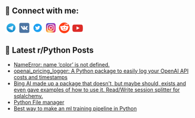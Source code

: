 ## 🔎 Connect with me:
[<img src="https://github.com/bullbesh/bullbesh/blob/main/images/Telegram.png" width="32" height="32" />](https://t.me/bullbesh)
[<img src="https://github.com/bullbesh/bullbesh/blob/main/images/VK.png" width="32" height="32" />](https://vk.com/bullbesh)
[<img src="https://github.com/bullbesh/bullbesh/blob/main/images/Twitter.png" width="32" height="32" />](https://twitter.com/bullbesh1)
[<img src="https://github.com/bullbesh/bullbesh/blob/main/images/Instagram.png" width="32" height="32" />](https://www.instagram.com/bullbesh)
[<img src="https://github.com/bullbesh/bullbesh/blob/main/images/Reddit.png" width="32" height="32" />](https://www.reddit.com/user/bullbesh)
[<img src="https://github.com/bullbesh/bullbesh/blob/main/images/YouTube.png" width="32" height="32" />](https://www.youtube.com/channel/UCtfjRs6uzgq5mfm8S06WTcg)

## 📕 Latest r/Python Posts
<!-- BLOG-POST-LIST:START -->
- [NameError: name ‘color’ is not defined.](https://www.reddit.com/r/Python/comments/12liyxz/nameerror_name_color_is_not_defined/)
- [openai_pricing_logger: A Python package to easily log your OpenAI API costs and timestamps](https://www.reddit.com/r/Python/comments/12lec2s/openai_pricing_logger_a_python_package_to_easily/)
- [Bing AI made up a package that doesn&#39;t, but maybe should, exists and even gave examples of how to use it. Read/Write session splitter for sqlalchemy.](https://www.reddit.com/r/Python/comments/12lcp6j/bing_ai_made_up_a_package_that_doesnt_but_maybe/)
- [Python File manager](https://www.reddit.com/r/Python/comments/12l99zp/python_file_manager/)
- [Best way to make an ml training pipeline in Python](https://www.reddit.com/r/Python/comments/12l8x3w/best_way_to_make_an_ml_training_pipeline_in_python/)
<!-- BLOG-POST-LIST:END -->
